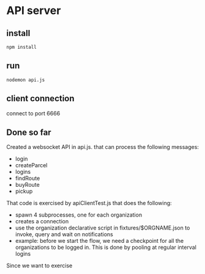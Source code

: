 # API server

## install

```
npm install
```

## run

```
nodemon api.js
```

## client connection

connect to port 6666

## Done so far

Created a websocket API in api.js. that can process the following messages:

* login
* createParcel
* logins
* findRoute
* buyRoute
* pickup

That code is exercised by apiClientTest.js that does the following:

* spawn 4 subprocesses, one for each organization
 * creates a connection
 * use the organization declarative script in fixtures/$ORGNAME.json to invoke, query and wait on notifications 
 * example: before we start the flow, we need a checkpoint for all the organizations to be logged in. This is done by pooling at regular interval logins

Since we want to exercise 